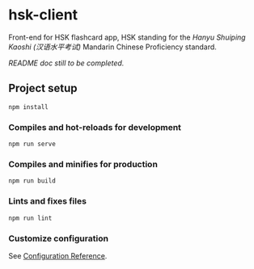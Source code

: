 # hsk-client
Front-end for HSK flashcard app, HSK standing for the *Hanyu Shuiping Kaoshi (汉语水平考试)* Mandarin Chinese Proficiency standard. 

*README doc still to be completed.*

## Project setup
```
npm install
```

### Compiles and hot-reloads for development
```
npm run serve
```

### Compiles and minifies for production
```
npm run build
```

### Lints and fixes files
```
npm run lint
```

### Customize configuration
See [Configuration Reference](https://cli.vuejs.org/config/).

